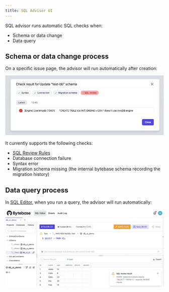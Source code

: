```yaml
---
title: SQL Advisor UI
---
```


SQL advisor runs automatic SQL checks when:

- Schema or data change
- Data query


## Schema or data change process

On a specific issue page, the advisor will run automatically after creation:

![sql-advisor](/static/docs/schema-review-engine-mysql-use-innodb.webp)

It currently supports the following checks:

- [SQL Review Rules](/docs/sql-review/review-policy/overview)
- Database connection failure
- Syntax error
- Migration schema missing (the internal bytebase schema recording the migration history)

## Data query process

In [SQL Editor](/docs/sql-editor/overview), when you run a query, the advisor will run automatically:

![sql-editor-warning](/static/docs/sql-review/sql-editor-warning.webp)